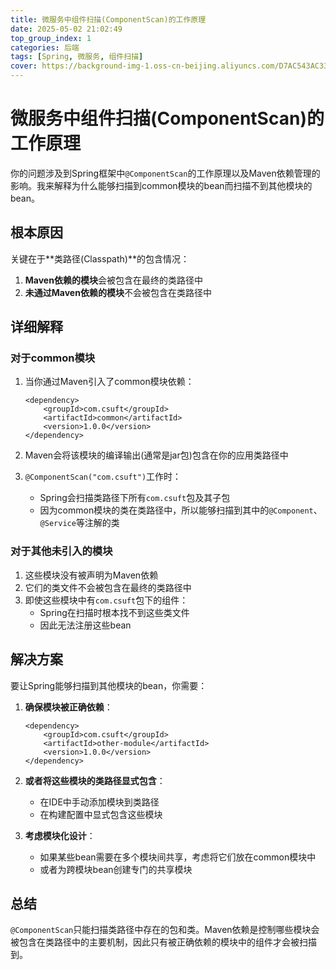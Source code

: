 ```yaml
---
title: 微服务中组件扫描(ComponentScan)的工作原理
date: 2025-05-02 21:02:49
top_group_index: 1
categories: 后端
tags: [Spring, 微服务, 组件扫描]
cover: https://background-img-1.oss-cn-beijing.aliyuncs.com/D7AC543AC33C11790B7A452D4E3551AA.jpeg
---
```

# 微服务中组件扫描(ComponentScan)的工作原理

你的问题涉及到Spring框架中`@ComponentScan`的工作原理以及Maven依赖管理的影响。我来解释为什么能够扫描到common模块的bean而扫描不到其他模块的bean。

## 根本原因

关键在于**类路径(Classpath)**的包含情况：

1. **Maven依赖的模块**会被包含在最终的类路径中
2. **未通过Maven依赖的模块**不会被包含在类路径中

## 详细解释

### 对于common模块

1. 当你通过Maven引入了common模块依赖：

   ```
   <dependency>
       <groupId>com.csuft</groupId>
       <artifactId>common</artifactId>
       <version>1.0.0</version>
   </dependency>
   ```

2. Maven会将该模块的编译输出(通常是jar包)包含在你的应用类路径中

3. `@ComponentScan("com.csuft")`工作时：

   - Spring会扫描类路径下所有`com.csuft`包及其子包
   - 因为common模块的类在类路径中，所以能够扫描到其中的`@Component`、`@Service`等注解的类

### 对于其他未引入的模块

1. 这些模块没有被声明为Maven依赖
2. 它们的类文件不会被包含在最终的类路径中
3. 即使这些模块中有`com.csuft`包下的组件：
   - Spring在扫描时根本找不到这些类文件
   - 因此无法注册这些bean

## 解决方案

要让Spring能够扫描到其他模块的bean，你需要：

1. **确保模块被正确依赖**：

   ```
   <dependency>
       <groupId>com.csuft</groupId>
       <artifactId>other-module</artifactId>
       <version>1.0.0</version>
   </dependency>
   ```

2. **或者将这些模块的类路径显式包含**：

   - 在IDE中手动添加模块到类路径
   - 在构建配置中显式包含这些模块

3. **考虑模块化设计**：

   - 如果某些bean需要在多个模块间共享，考虑将它们放在common模块中
   - 或者为跨模块bean创建专门的共享模块

## 总结

`@ComponentScan`只能扫描类路径中存在的包和类。Maven依赖是控制哪些模块会被包含在类路径中的主要机制，因此只有被正确依赖的模块中的组件才会被扫描到。
